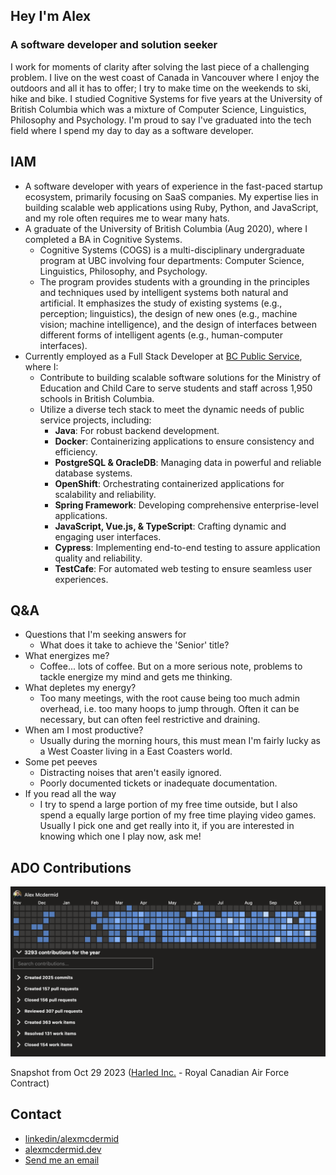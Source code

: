 ## Hey I'm Alex
### A software developer and solution seeker
I work for moments of clarity after solving the last piece of a challenging problem. I live on the west coast of Canada in Vancouver where I enjoy the outdoors and all it has to offer; I try to make time on the weekends to ski, hike and bike. I studied Cognitive Systems for five years at the University of British Columbia which was a mixture of Computer Science, Linguistics, Philosophy and Psychology. I'm proud to say I've graduated into the tech field where I spend my day to day as a software developer. 

## IAM
- A software developer with years of experience in the fast-paced startup ecosystem, primarily focusing on SaaS companies. My expertise lies in building scalable web applications using Ruby, Python, and JavaScript, and my role often requires me to wear many hats.
- A graduate of the University of British Columbia (Aug 2020), where I completed a BA in Cognitive Systems.
  - Cognitive Systems (COGS) is a multi-disciplinary undergraduate program at UBC involving four departments: Computer Science, Linguistics, Philosophy, and Psychology.
  - The program provides students with a grounding in the principles and techniques used by intelligent systems both natural and artificial. It emphasizes the study of existing systems (e.g., perception; linguistics), the design of new ones (e.g., machine vision; machine intelligence), and the design of interfaces between different forms of intelligent agents (e.g., human-computer interfaces).
- Currently employed as a Full Stack Developer at [BC Public Service](https://www.linkedin.com/company/bc-public-service/), where I:
  - Contribute to building scalable software solutions for the Ministry of Education and Child Care to serve students and staff across 1,950 schools in British Columbia.
  - Utilize a diverse tech stack to meet the dynamic needs of public service projects, including:
    - **Java**: For robust backend development.
    - **Docker**: Containerizing applications to ensure consistency and efficiency.
    - **PostgreSQL & OracleDB**: Managing data in powerful and reliable database systems.
    - **OpenShift**: Orchestrating containerized applications for scalability and reliability.
    - **Spring Framework**: Developing comprehensive enterprise-level applications.
    - **JavaScript, Vue.js, & TypeScript**: Crafting dynamic and engaging user interfaces.
    - **Cypress**: Implementing end-to-end testing to assure application quality and reliability.
    - **TestCafe**: For automated web testing to ensure seamless user experiences.

## Q&A
- Questions that I'm seeking answers for
    - What does it take to achieve the 'Senior' title?
- What energizes me?
    - Coffee... lots of coffee. But on a more serious note, problems to tackle energize my mind and gets me thinking.
- What depletes my energy?
    - Too many meetings, with the root cause being too much admin overhead, i.e. too many hoops to jump through. Often it can be necessary, but can often feel restrictive and draining.
- When am I most productive?
    - Usually during the morning hours, this must mean I'm fairly lucky as a West Coaster living in a East Coasters world.
- Some pet peeves
    - Distracting noises that aren't easily ignored.
    - Poorly documented tickets or inadequate documentation.
- If you read all the way
    - I try to spend a large portion of my free time outside, but I also spend a equally large portion of my free time playing video games. Usually I pick one and get really into it, if you are interested in knowing which one I play now, ask me!

## ADO Contributions
![ADO Contributions](https://github.com/alexmcdermid/alexmcdermid/blob/main/ADOContributionsOct29.png?raw=true)

Snapshot from Oct 29 2023 ([Harled Inc.](https://www.harled.ca/) - Royal Canadian Air Force Contract)

## Contact
- [linkedin/alexmcdermid](https://www.linkedin.com/in/alexmcdermid/)
- [alexmcdermid.dev](https://www.alexmcdermid.dev/)
- [Send me an email](mailto:alexander.mcdermid@alumni.ubc.ca)

